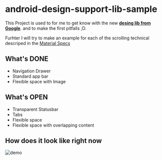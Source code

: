 # android-design-support-lib-sample
This Project is used to for me to get know with the new [**desing lib  from Google**](http://goo.gl/KZBhH2). and to make the first pitfalls ;D.

Furhter I will try to make an example for each of the scrolling technical descriped in the [Material Specs](http://goo.gl/oH1lJX)

## What's DONE
* Navigation Drawer
* Standard app bar
* Flexible space with Image

## What's OPEN
* Transparent Statusbar
* Tabs
* Flexible space
* Flexible space with overlapping content

## How does it look like right now

<img src="https://cloud.githubusercontent.com/assets/1490212/8019155/ff2f5e54-0c3f-11e5-9d4e-ff99186b996c.gif" alt="demo"/>
